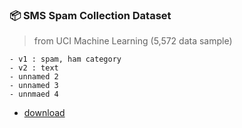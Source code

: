 ### 📦 SMS Spam Collection Dataset
> from UCI Machine Learning (5,572 data sample)

```
- v1 : spam, ham category
- v2 : text
- unnamed 2
- unnamed 3
- unnmaed 4
```
- [download](https://www.kaggle.com/uciml/sms-spam-collection-dataset)
